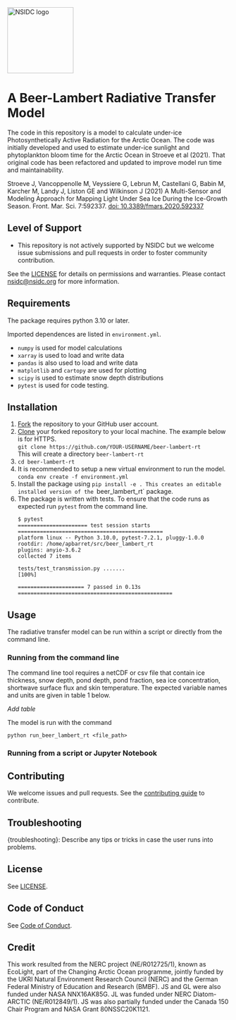 <img alt="NSIDC logo" src="https://nsidc.org/themes/custom/nsidc/logo.svg" width="150" />


# A Beer-Lambert Radiative Transfer Model

The code in this repository is a model to calculate under-ice Photosynthetically Active Radiation for the Arctic Ocean.  The code was initially developed and used to estimate under-ice sunlight and phytoplankton bloom time for the Arctic Ocean in Stroeve et al (2021).  That original code has been refactored and updated to improve model run time and maintainability.

Stroeve J, Vancoppenolle M, Veyssiere G, Lebrun M, Castellani G, Babin M, Karcher M, Landy J, Liston GE and Wilkinson J (2021) A Multi-Sensor and Modeling Approach for Mapping Light Under Sea Ice During the Ice-Growth Season. Front. Mar. Sci. 7:592337. [doi: 10.3389/fmars.2020.592337](https://www.frontiersin.org/articles/10.3389/fmars.2020.592337/full)


## Level of Support

* This repository is not actively supported by NSIDC but we welcome issue submissions and
  pull requests in order to foster community contribution.

See the [LICENSE](LICENSE) for details on permissions and warranties. Please contact
nsidc@nsidc.org for more information.


## Requirements

The package requires python 3.10 or later.

Imported dependences are listed in `environment.yml`.

- `numpy` is used for model calculations
- `xarray` is used to load and write data
- `pandas` is also used to load and write data
- `matplotlib` and `cartopy` are used for plotting
- `scipy` is used to estimate snow depth distributions
- `pytest` is used for code testing.


## Installation

1. [Fork](https://docs.github.com/en/get-started/quickstart/fork-a-repo) the repository to your GitHub user account.
2. [Clone](https://docs.github.com/en/get-started/quickstart/fork-a-repo#cloning-your-forked-repository) your forked repository to your local machine.  The example below is for HTTPS.  
   `git clone https://github.com/YOUR-USERNAME/beer-lambert-rt`  
   This will create a directory `beer-lambert-rt`
3. `cd beer-lambert-rt`
4. It is recommended to setup a new virtual environment to run the model.
   `conda env create -f environment.yml`
5. Install the package using
   `pip install -e .
   This creates an editable installed version of the `beer_lambert_rt` package.
6. The package is written with tests.  To ensure that the code runs as expected run `pytest` from the command line.
   ```
   $ pytest
   ====================== test session starts ==============================================
   platform linux -- Python 3.10.0, pytest-7.2.1, pluggy-1.0.0
   rootdir: /home/apbarret/src/beer_lambert_rt
   plugins: anyio-3.6.2
   collected 7 items
   
   tests/test_transmission.py .......                                                 [100%]
   
   ===================== 7 passed in 0.13s =================================================
   ```

## Usage

The radiative transfer model can be run within a script or directly from the command line.

### Running from the command line

The command line tool requires a netCDF or csv file that contain ice
thickness, snow depth, pond depth, pond fraction, sea ice
concentration, shortwave surface flux and skin temperature.  The
expected variable names and units are given in table 1 below.

_Add table_

The model is run with the command

```
python run_beer_lambert_rt <file_path>
```

### Running from a script or Jupyter Notebook



## Contributing
We welcome issues and pull requests.  See the [contributing guide]() to contribute.


## Troubleshooting

{troubleshooting}: Describe any tips or tricks in case the user runs into
      problems.


## License

See [LICENSE](LICENSE).


## Code of Conduct

See [Code of Conduct](CODE_OF_CONDUCT.md).


## Credit

This work resulted from the NERC project (NE/R012725/1), known as EcoLight, part of the Changing Arctic Ocean programme, jointly funded by the UKRI Natural Environment Research Council (NERC) and the German Federal Ministry of Education and Research (BMBF). JS and GL were also funded under NASA NNX16AK85G. JL was funded under NERC Diatom-ARCTIC (NE/R012849/1). JS was also partially funded under the Canada 150 Chair Program and NASA Grant 80NSSC20K1121.
